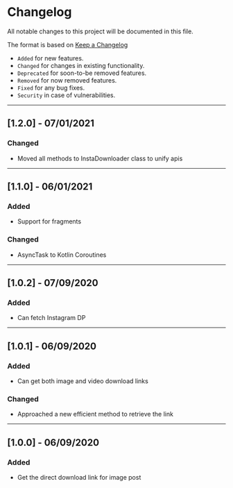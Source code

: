 # Changelog
All notable changes to this project will be documented in this file.

The format is based on [Keep a Changelog](https://keepachangelog.com/en/1.0.0/)
- `Added` for new features.
- `Changed` for changes in existing functionality.
- `Deprecated` for soon-to-be removed features.
- `Removed` for now removed features.
- `Fixed` for any bug fixes.
- `Security` in case of vulnerabilities.

***

## [1.2.0] - 07/01/2021
### Changed
- Moved all methods to InstaDownloader class to unify apis

***

## [1.1.0] - 06/01/2021
### Added
- Support for fragments

### Changed
- AsyncTask to Kotlin Coroutines

***

## [1.0.2] - 07/09/2020
### Added
- Can fetch Instagram DP

***

## [1.0.1] - 06/09/2020
### Added
- Can get both image and video download links

### Changed
- Approached a new efficient method to retrieve the link

***

## [1.0.0] - 06/09/2020
### Added
- Get the direct download link for image post

